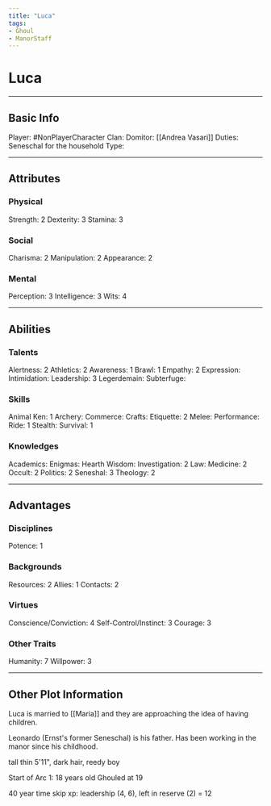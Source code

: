 ```yaml
---
title: "Luca"
tags:
- Ghoul
- ManorStaff
---
```


# Luca
---
## Basic Info
Player: #NonPlayerCharacter 
Clan:
Domitor: [[Andrea Vasari]]
Duties: Seneschal for the household
Type:

---

## Attributes
### Physical
Strength: 2
Dexterity: 3
Stamina: 3

### Social
Charisma: 2
Manipulation: 2
Appearance: 2

### Mental
Perception: 3
Intelligence: 3
Wits: 4

---

## Abilities
### Talents
Alertness: 2
Athletics: 2
Awareness: 1
Brawl: 1
Empathy: 2
Expression:
Intimidation:
Leadership: 3
Legerdemain:
Subterfuge:

### Skills
Animal Ken: 1
Archery:
Commerce:
Crafts:
Etiquette: 2
Melee:
Performance:
Ride: 1
Stealth:
Survival: 1

### Knowledges
Academics:
Enigmas:
Hearth Wisdom:
Investigation: 2
Law:
Medicine: 2
Occult: 2
Politics: 2
Seneshal: 3
Theology: 2

---

## Advantages
### Disciplines
Potence: 1


### Backgrounds
Resources: 2
Allies: 1
Contacts: 2


### Virtues
Conscience/Conviction: 4
Self-Control/Instinct: 3
Courage: 3

### Other Traits
Humanity: 7
Willpower: 3

---

## Other Plot Information
Luca is married to [[Maria]] and they are approaching the idea of having children. 

Leonardo (Ernst's former Seneschal) is his father. Has been working in the manor since his childhood.

tall thin 5'11", dark hair, reedy boy

Start of Arc 1: 18 years old
Ghouled at 19

40 year time skip xp: leadership (4, 6), left in reserve (2) = 12